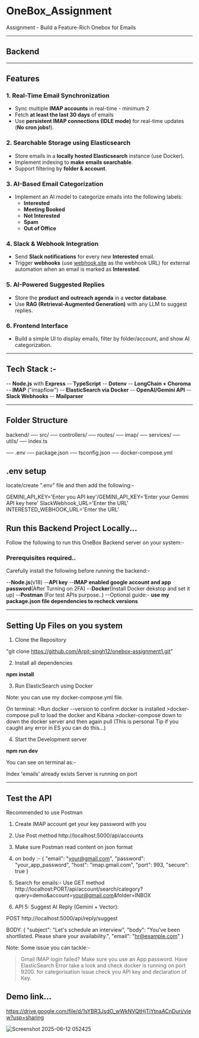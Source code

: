 # OneBox_Assignment
Assignment - Build a Feature-Rich Onebox for Emails

---

## Backend


---


## Features

### **1. Real-Time Email Synchronization**

- Sync multiple **IMAP accounts** in real-time - minimum 2
- Fetch **at least the last 30 days** of emails
- Use **persistent IMAP connections (IDLE mode)** for real-time updates (**No cron jobs!**).

### **2. Searchable Storage using Elasticsearch**

- Store emails in a **locally hosted Elasticsearch** instance (use Docker).
- Implement indexing to **make emails searchable**.
- Support filtering by **folder & account**.

### **3. AI-Based Email Categorization**

- Implement an AI model to categorize emails into the following labels:
    - **Interested**
    - **Meeting Booked**
    - **Not Interested**           
    - **Spam**
    - **Out of Office**

### **4. Slack & Webhook Integration**

- Send **Slack notifications** for every new **Interested** email.
- Trigger **webhooks** (use [webhook.site](https://webhook.site) as the webhook URL) for external automation when an email is marked as **Interested**.

### **5. AI-Powered Suggested Replies**

- Store the **product and outreach agenda** in a **vector database**.
- Use **RAG (Retrieval-Augmented Generation)** with any LLM to suggest replies.

### **6. Frontend Interface**
- Build a simple UI to display emails, filter by folder/account, and show AI categorization.

---


## Tech Stack :-

-- **Node.js** with **Express**
-- **TypeScript**
-- **Dotenv**
-- **LongChain + Choroma**
-- **IMAP** ("imapflow")
-- **ElasticSearch via Docker**
-- **OpenAI/Gemini API**
-- **Slack Webhooks**
-- **Mailparser**


---

## Folder Structure

backend/
── src/
   ── controllers/
   ── routes/
   ── imap/
   ── services/
   ── utils/
   ── index.ts

── .env
── package.json
── tsconfig.json
── docker-compose.yml


## .env setup
locate/create ".env" file and then add the following:-

GEMINI_API_KEY='Enter you API key'/GEMINI_API_KEY='Enter your Gemini API key here'
SlackWebhook_URL='Enter the URL'
INTERESTED_WEBHOOK_URL='Enter the URL'


## Run this Backend Project Locally...

Follow the following to run this OneBox Backend server on your system:-

###  Prerequisites required..

Carefully install the following before running the backend:-

--**Node.js**(v18)
--**API key**
--**IMAP enabled google account and app password**(After Turning on 2FA)
--**Docker**(Install Docker dekstop and set it up)
--**Postman** (For test APIs purpose..)
--Optional guide:- **use my package.json file dependencies to recheck versions**


-----------------------------------------------------------------------------------------------------------------------------------------

## Setting Up Files on you system


1. Clone the Repository

"git clone https://github.com/Arpit-singh12/onebox-assignment1.git"

2. Install all dependencies

**npm install**

3. Run ElasticSearch using Docker

Note: you can use my docker-compose.yml file.

On terminal:
    >Run docker --version to confirm docker is installed
    >docker-compose pull to load the docker and Kibana
    >docker-compose down to down the docker server and then again pull
    (This is personal Tip if you caught any error in ES you can do this...)

4. Start the Development server

**npm run dev**

You can see on terminal as:-

Index 'emails' already exists
Server is running on port <PORT>


-----------------------------------------------------------------------------------------------------------------------------------------
## Test the API

Recommended to use Postman

1. Create IMAP account get your key password with you
2. Use Post method http://localhost:5000/api/accounts

3. Make sure Postman read content on json format

4. on body :-
{
  "email": "your@gmail.com",
  "password": "your_app_password",
  "host": "imap.gmail.com",
  "port": 993,
  "secure": true
}


5. Search for emails:-
Use GET method http://localhost:PORT/api/account/search/category?query=demo&account=your@gmail.com&folder=INBOX

6. API 5: Suggest AI Reply (Gemini + Vector): 

POST http://localhost:5000/api/reply/suggest

BODY:
{
  "subject": "Let's schedule an interview",
  "body": "You've been shortlisted. Please share your availability.",
  "email": "hr@example.com"
}


Note:
Some issue you can tackle:-
> Gmail IMAP login failed? Make sure you use an App password.
> Have ElasticSearch Error take a look and check docker is running on port 9200.
> for categorisation issue check you API key and declaration of Key.


## Demo link...
https://drive.google.com/file/d/1sYBR3JsdO_wWkNVQtHjTiYtnaACnDuri/view?usp=sharing 

![Screenshot 2025-06-12 052425](https://github.com/user-attachments/assets/c08e4353-9f54-4c75-b6b5-8738c6a4da9f)

